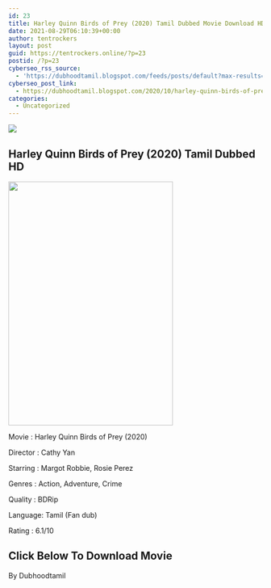 ```yaml
---
id: 23
title: Harley Quinn Birds of Prey (2020) Tamil Dubbed Movie Download HD
date: 2021-08-29T06:10:39+00:00
author: tentrockers
layout: post
guid: https://tentrockers.online/?p=23
postid: /?p=23
cyberseo_rss_source:
  - 'https://dubhoodtamil.blogspot.com/feeds/posts/default?max-results=150&start-index=1'
cyberseo_post_link:
  - https://dubhoodtamil.blogspot.com/2020/10/harley-quinn-birds-of-prey-2020-tamil.html
categories:
  - Uncategorized
---
```

<div class="media_block">
  <img src="https://1.bp.blogspot.com/-dx1eRfFlhKQ/X5EZr4lQRDI/AAAAAAAAC08/7CPyiqD_IckSUlOqkwrmKXQze4Kc4JKFwCNcBGAsYHQ/s72-w326-h483-c/unnamed.jpg" class="media_thumbnail" />
</div>

## Harley Quinn Birds of Prey (2020) Tamil Dubbed HD

<div class="separator">
  <a href="https://1.bp.blogspot.com/-dx1eRfFlhKQ/X5EZr4lQRDI/AAAAAAAAC08/7CPyiqD_IckSUlOqkwrmKXQze4Kc4JKFwCNcBGAsYHQ/s512/unnamed.jpg" imageanchor="1"><img loading="lazy" border="0" data-original-height="512" data-original-width="345" height="483" src="https://1.bp.blogspot.com/-dx1eRfFlhKQ/X5EZr4lQRDI/AAAAAAAAC08/7CPyiqD_IckSUlOqkwrmKXQze4Kc4JKFwCNcBGAsYHQ/w326-h483/unnamed.jpg" width="326" /></a>
</div>

Movie	<span></span>:	<span></span>Harley Quinn Birds of Prey (2020)&nbsp;

Director	<span></span>:	<span></span>Cathy Yan&nbsp;

Starring	<span></span>:	<span></span>Margot Robbie, Rosie Perez&nbsp;

Genres	<span></span>:	<span></span>Action, Adventure, Crime&nbsp;

Quality	<span></span>:	<span></span>BDRip&nbsp;

Language:	<span></span>Tamil (Fan dub)

Rating	<span></span>:	<span></span>6.1/10

## <span><b>Click Below To Download Movie</b></span>

By Dubhoodtamil